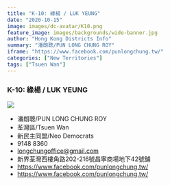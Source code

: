 ```yaml
---
title: "K-10: 綠楊 / LUK YEUNG"
date: "2020-10-15"
image: images/dc-avatar/K10.png
feature_image: images/backgrounds/wide-banner.jpg
author: "Hong Kong Districts Info"
summary: "潘朗聰/PUN LONG CHUNG ROY"
iframe: "https://www.facebook.com/punlongchung.tw/"
categories: ["New Territories"]
tags: ["Tsuen Wan"]
---
```


### K-10: 綠楊 / LUK YEUNG  
![](/images/dc-avatar/K10.png)  

 - 潘朗聰/PUN LONG CHUNG ROY  
 - 荃灣區/Tsuen Wan  
 - 新民主同盟/Neo Democrats  
 - 9148 8360  
 - longchungoffice@gmail.com  
 - 新界荃灣西樓角路202-216號昌寧商場地下42號舖  
 - https://www.facebook.com/punlongchung.tw/  
 - https://www.facebook.com/punlongchung.tw/
